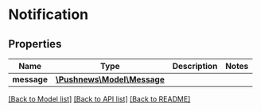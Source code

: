 # Notification

## Properties
Name | Type | Description | Notes
------------ | ------------- | ------------- | -------------
**message** | [**\Pushnews\Model\Message**](Message.md) |  | 

[[Back to Model list]](../README.md#documentation-for-models) [[Back to API list]](../README.md#documentation-for-api-endpoints) [[Back to README]](../README.md)


